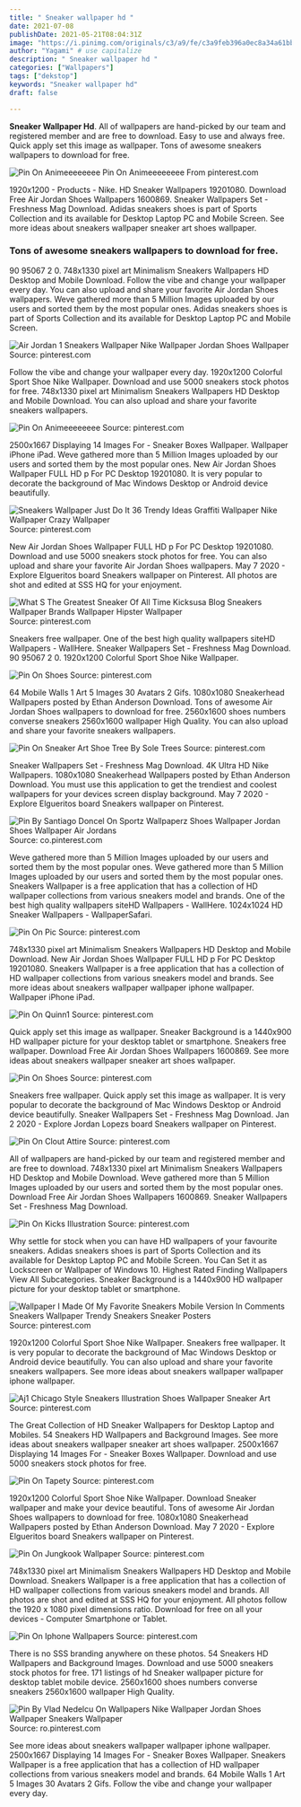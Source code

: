 ```yaml
---
title: " Sneaker wallpaper hd "
date: 2021-07-08
publishDate: 2021-05-21T08:04:31Z
image: "https://i.pinimg.com/originals/c3/a9/fe/c3a9feb396a0ec8a34a61bb2e7b1080f.jpg"
author: "Yagami" # use capitalize
description: " Sneaker wallpaper hd "
categories: ["Wallpapers"]
tags: ["dekstop"]
keywords: "Sneaker wallpaper hd"
draft: false

---
```



**Sneaker Wallpaper Hd**. All of wallpapers are hand-picked by our team and registered member and are free to download. Easy to use and always free. Quick apply set this image as wallpaper. Tons of awesome sneakers wallpapers to download for free.

![Pin On Animeeeeeeee](https://i.pinimg.com/originals/f8/9d/9a/f89d9a185e1bffb4e385be1bb12d635d.jpg "Pin On Animeeeeeeee")
Pin On Animeeeeeeee From pinterest.com


1920x1200 - Products - Nike. HD Sneaker Wallpapers 19201080. Download Free Air Jordan Shoes Wallpapers 1600869. Sneaker Wallpapers Set - Freshness Mag Download. Adidas sneakers shoes is part of Sports Collection and its available for Desktop Laptop PC and Mobile Screen. See more ideas about sneakers wallpaper sneaker art shoes wallpaper.

### Tons of awesome sneakers wallpapers to download for free.

90 95067 2 0. 748x1330 pixel art Minimalism Sneakers Wallpapers HD Desktop and Mobile Download. Follow the vibe and change your wallpaper every day. You can also upload and share your favorite Air Jordan Shoes wallpapers. Weve gathered more than 5 Million Images uploaded by our users and sorted them by the most popular ones. Adidas sneakers shoes is part of Sports Collection and its available for Desktop Laptop PC and Mobile Screen.


![Air Jordan 1 Sneakers Wallpaper Nike Wallpaper Jordan Shoes Wallpaper](https://i.pinimg.com/originals/09/cb/89/09cb89d3676d132458ba5b495ad5ae1d.jpg "Air Jordan 1 Sneakers Wallpaper Nike Wallpaper Jordan Shoes Wallpaper")
Source: pinterest.com

Follow the vibe and change your wallpaper every day. 1920x1200 Colorful Sport Shoe Nike Wallpaper. Download and use 5000 sneakers stock photos for free. 748x1330 pixel art Minimalism Sneakers Wallpapers HD Desktop and Mobile Download. You can also upload and share your favorite sneakers wallpapers.

![Pin On Animeeeeeeee](https://i.pinimg.com/originals/f8/9d/9a/f89d9a185e1bffb4e385be1bb12d635d.jpg "Pin On Animeeeeeeee")
Source: pinterest.com

2500x1667 Displaying 14 Images For - Sneaker Boxes Wallpaper. Wallpaper iPhone iPad. Weve gathered more than 5 Million Images uploaded by our users and sorted them by the most popular ones. New Air Jordan Shoes Wallpaper FULL HD p For PC Desktop 19201080. It is very popular to decorate the background of Mac Windows Desktop or Android device beautifully.

![Sneakers Wallpaper Just Do It 36 Trendy Ideas Graffiti Wallpaper Nike Wallpaper Crazy Wallpaper](https://i.pinimg.com/564x/1c/14/e2/1c14e2df37812404f14fc5706ff4bccf.jpg "Sneakers Wallpaper Just Do It 36 Trendy Ideas Graffiti Wallpaper Nike Wallpaper Crazy Wallpaper")
Source: pinterest.com

New Air Jordan Shoes Wallpaper FULL HD p For PC Desktop 19201080. Download and use 5000 sneakers stock photos for free. You can also upload and share your favorite Air Jordan Shoes wallpapers. May 7 2020 - Explore Elgueritos board Sneakers wallpaper on Pinterest. All photos are shot and edited at SSS HQ for your enjoyment.

![What S The Greatest Sneaker Of All Time Kicksusa Blog Sneakers Wallpaper Brands Wallpaper Hipster Wallpaper](https://i.pinimg.com/600x315/83/10/27/8310272150b3f68855075c08319b5fde.jpg "What S The Greatest Sneaker Of All Time Kicksusa Blog Sneakers Wallpaper Brands Wallpaper Hipster Wallpaper")
Source: pinterest.com

Sneakers free wallpaper. One of the best high quality wallpapers siteHD Wallpapers - WallHere. Sneaker Wallpapers Set - Freshness Mag Download. 90 95067 2 0. 1920x1200 Colorful Sport Shoe Nike Wallpaper.

![Pin On Shoes](https://i.pinimg.com/originals/1d/cb/60/1dcb60d87729d336e21973ec121e48d2.jpg "Pin On Shoes")
Source: pinterest.com

64 Mobile Walls 1 Art 5 Images 30 Avatars 2 Gifs. 1080x1080 Sneakerhead Wallpapers posted by Ethan Anderson Download. Tons of awesome Air Jordan Shoes wallpapers to download for free. 2560x1600 shoes numbers converse sneakers 2560x1600 wallpaper High Quality. You can also upload and share your favorite sneakers wallpapers.

![Pin On Sneaker Art Shoe Tree By Sole Trees](https://i.pinimg.com/564x/58/35/bb/5835bb25801ee2628fa727b57b8e8e57.jpg "Pin On Sneaker Art Shoe Tree By Sole Trees")
Source: pinterest.com

Sneaker Wallpapers Set - Freshness Mag Download. 4K Ultra HD Nike Wallpapers. 1080x1080 Sneakerhead Wallpapers posted by Ethan Anderson Download. You must use this application to get the trendiest and coolest wallpapers for your devices screen display background. May 7 2020 - Explore Elgueritos board Sneakers wallpaper on Pinterest.

![Pin By Santiago Doncel On Sportz Wallpaperz Shoes Wallpaper Jordan Shoes Wallpaper Air Jordans](https://i.pinimg.com/originals/d6/0c/44/d60c449f78a19d3ab484adc78331b5e7.jpg "Pin By Santiago Doncel On Sportz Wallpaperz Shoes Wallpaper Jordan Shoes Wallpaper Air Jordans")
Source: co.pinterest.com

Weve gathered more than 5 Million Images uploaded by our users and sorted them by the most popular ones. Weve gathered more than 5 Million Images uploaded by our users and sorted them by the most popular ones. Sneakers Wallpaper is a free application that has a collection of HD wallpaper collections from various sneakers model and brands. One of the best high quality wallpapers siteHD Wallpapers - WallHere. 1024x1024 HD Sneaker Wallpapers - WallpaperSafari.

![Pin On Pic](https://i.pinimg.com/originals/d0/82/ab/d082aba8f789a7650ebb71ae3db36b47.png "Pin On Pic")
Source: pinterest.com

748x1330 pixel art Minimalism Sneakers Wallpapers HD Desktop and Mobile Download. New Air Jordan Shoes Wallpaper FULL HD p For PC Desktop 19201080. Sneakers Wallpaper is a free application that has a collection of HD wallpaper collections from various sneakers model and brands. See more ideas about sneakers wallpaper wallpaper iphone wallpaper. Wallpaper iPhone iPad.

![Pin On Quinn1](https://i.pinimg.com/originals/ee/07/b9/ee07b900f636a5050b16d7f4b7ccd9e4.jpg "Pin On Quinn1")
Source: pinterest.com

Quick apply set this image as wallpaper. Sneaker Background is a 1440x900 HD wallpaper picture for your desktop tablet or smartphone. Sneakers free wallpaper. Download Free Air Jordan Shoes Wallpapers 1600869. See more ideas about sneakers wallpaper sneaker art shoes wallpaper.

![Pin On Shoes](https://i.pinimg.com/originals/4a/3f/35/4a3f356059722d69dc21323f91fb8293.jpg "Pin On Shoes")
Source: pinterest.com

Sneakers free wallpaper. Quick apply set this image as wallpaper. It is very popular to decorate the background of Mac Windows Desktop or Android device beautifully. Sneaker Wallpapers Set - Freshness Mag Download. Jan 2 2020 - Explore Jordan Lopezs board Sneakers wallpaper on Pinterest.

![Pin On Clout Attire](https://i.pinimg.com/originals/d1/98/bc/d198bc4f0f0808db54fd4a28dbf7615b.jpg "Pin On Clout Attire")
Source: pinterest.com

All of wallpapers are hand-picked by our team and registered member and are free to download. 748x1330 pixel art Minimalism Sneakers Wallpapers HD Desktop and Mobile Download. Weve gathered more than 5 Million Images uploaded by our users and sorted them by the most popular ones. Download Free Air Jordan Shoes Wallpapers 1600869. Sneaker Wallpapers Set - Freshness Mag Download.

![Pin On Kicks Illustration](https://i.pinimg.com/originals/a1/86/fd/a186fde1589b81a1000c299d7a068b32.jpg "Pin On Kicks Illustration")
Source: pinterest.com

Why settle for stock when you can have HD wallpapers of your favourite sneakers. Adidas sneakers shoes is part of Sports Collection and its available for Desktop Laptop PC and Mobile Screen. You Can Set it as Lockscreen or Wallpaper of Windows 10. Highest Rated Finding Wallpapers View All Subcategories. Sneaker Background is a 1440x900 HD wallpaper picture for your desktop tablet or smartphone.

![Wallpaper I Made Of My Favorite Sneakers Mobile Version In Comments Sneakers Wallpaper Trendy Sneakers Sneaker Posters](https://i.pinimg.com/originals/46/73/75/4673758cf4f04cf6ef9ea422c3285872.jpg "Wallpaper I Made Of My Favorite Sneakers Mobile Version In Comments Sneakers Wallpaper Trendy Sneakers Sneaker Posters")
Source: pinterest.com

1920x1200 Colorful Sport Shoe Nike Wallpaper. Sneakers free wallpaper. It is very popular to decorate the background of Mac Windows Desktop or Android device beautifully. You can also upload and share your favorite sneakers wallpapers. See more ideas about sneakers wallpaper wallpaper iphone wallpaper.

![Aj1 Chicago Style Sneakers Illustration Shoes Wallpaper Sneaker Art](https://i.pinimg.com/736x/39/2d/05/392d05192d67d1c52225567e037a2409.jpg "Aj1 Chicago Style Sneakers Illustration Shoes Wallpaper Sneaker Art")
Source: pinterest.com

The Great Collection of HD Sneaker Wallpapers for Desktop Laptop and Mobiles. 54 Sneakers HD Wallpapers and Background Images. See more ideas about sneakers wallpaper sneaker art shoes wallpaper. 2500x1667 Displaying 14 Images For - Sneaker Boxes Wallpaper. Download and use 5000 sneakers stock photos for free.

![Pin On Tapety](https://i.pinimg.com/originals/48/4c/2e/484c2ef80f93bad6cac30c284b16ff5d.jpg "Pin On Tapety")
Source: pinterest.com

1920x1200 Colorful Sport Shoe Nike Wallpaper. Download Sneaker wallpaper and make your device beautiful. Tons of awesome Air Jordan Shoes wallpapers to download for free. 1080x1080 Sneakerhead Wallpapers posted by Ethan Anderson Download. May 7 2020 - Explore Elgueritos board Sneakers wallpaper on Pinterest.

![Pin On Jungkook Wallpaper](https://i.pinimg.com/originals/77/9b/1d/779b1da6a1f718d6e612ac955fc1283a.png "Pin On Jungkook Wallpaper")
Source: pinterest.com

748x1330 pixel art Minimalism Sneakers Wallpapers HD Desktop and Mobile Download. Sneakers Wallpaper is a free application that has a collection of HD wallpaper collections from various sneakers model and brands. All photos are shot and edited at SSS HQ for your enjoyment. All photos follow the 1920 x 1080 pixel dimensions ratio. Download for free on all your devices - Computer Smartphone or Tablet.

![Pin On Iphone Wallpapers](https://i.pinimg.com/564x/21/5e/83/215e83e4180c00db8d827d5e597e75e4.jpg "Pin On Iphone Wallpapers")
Source: pinterest.com

There is no SSS branding anywhere on these photos. 54 Sneakers HD Wallpapers and Background Images. Download and use 5000 sneakers stock photos for free. 171 listings of hd Sneaker wallpaper picture for desktop tablet mobile device. 2560x1600 shoes numbers converse sneakers 2560x1600 wallpaper High Quality.

![Pin By Vlad Nedelcu On Wallpapers Nike Wallpaper Jordan Shoes Wallpaper Sneakers Wallpaper](https://i.pinimg.com/originals/c3/a9/fe/c3a9feb396a0ec8a34a61bb2e7b1080f.jpg "Pin By Vlad Nedelcu On Wallpapers Nike Wallpaper Jordan Shoes Wallpaper Sneakers Wallpaper")
Source: ro.pinterest.com

See more ideas about sneakers wallpaper wallpaper iphone wallpaper. 2500x1667 Displaying 14 Images For - Sneaker Boxes Wallpaper. Sneakers Wallpaper is a free application that has a collection of HD wallpaper collections from various sneakers model and brands. 64 Mobile Walls 1 Art 5 Images 30 Avatars 2 Gifs. Follow the vibe and change your wallpaper every day.

